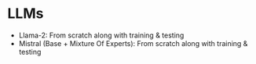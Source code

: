 # LLMs

* Llama-2: From scratch along with training & testing
* Mistral (Base + Mixture Of Experts): From scratch along with training & testing